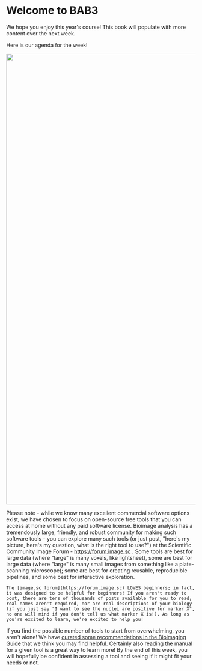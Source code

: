# Welcome to BAB3

We hope you enjoy this year's course! This book will populate with more content over the next week.

Here is our agenda for the week!

<img src="./images/Agenda.png" width="1200">

Please note - while we know many excellent commercial software options exist, we have chosen to focus on open-source free tools that you can access at home without any paid software license. Bioimage analysis has a tremendously large, friendly, and robust community for making such software tools - you can explore many such tools (or just post, "here's my picture, here's my question, what is the right tool to use?") at the Scientific Community Image Forum - https://forum.image.sc . Some tools are best for large data (where "large" is many voxels, like lightsheet), some are best for large data (where "large" is many small images from something like a plate-scanning microscope); some are best for creating reusable, reproducible pipelines, and some best for interactive exploration. 

```{margin} Does posting on a public forum sound scary?
The [image.sc forum](https://forum.image.sc) LOVES beginners; in fact, it was designed to be helpful for beginners! If you aren't ready to post, there are tens of thousands of posts available for you to read; real names aren't required, nor are real descriptions of your biology (if you just say "I want to see the nuclei are positive for marker X", no one will mind if you don't tell us what marker X is!). As long as you're excited to learn, we're excited to help you!
```

If you find the possible number of tools to start from overwhelming, you aren't alone! We have [curated some recommendations in the Bioimaging Guide](https://www.bioimagingguide.org/03_Image_analysis/Software.html) that we think you may find helpful. Certainly also reading the manual for a given tool is a great way to learn more! By the end of this week, you will hopefully be confident in assessing a tool and seeing if it might fit your needs or not. 

```{tableofcontents}
```
